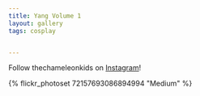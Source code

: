 ```yaml
---
title: Yang Volume 1
layout: gallery
tags: cosplay


---
```


Follow thechameleonkids on [Instagram](https://www.instagram.com/thechameleonkids)!

{% flickr_photoset 72157693086894994 "Medium" %}